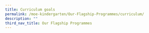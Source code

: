 ```yaml
---
title: Curriculum goals
permalink: /moe-kindergarten/Our-Flagship-Programmes/curriculum/
description: ""
third_nav_title: Our Flagship Programmes
---
```


